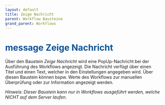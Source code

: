 ```yaml
---
layout: default
title: Zeige Nachricht
parent: Workflow Bausteine
grand_parent: Workflows
---
```


# <span style="color:#0b5394"><span class="material-icons">message</span> **Zeige Nachricht**</span>

Über den Baustein _Zeige Nachricht_ wird eine PopUp-Nachricht bei der Ausführung des Workflows angezeigt.
Die Nachricht verfügt über einen Titel und einen Text, welcher in den Einstellungen angegeben wird.
Über diesen Baustein können bspw. Werte des Workflows zur manuellen Überprüfung oder zur Information angezeigt werden.

_Hinweis: Dieser Baustein kann nur in Workflows ausgeführt werden, welche NICHT auf dem Server laufen._
